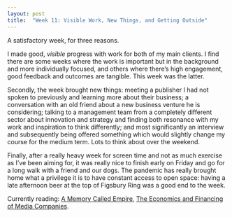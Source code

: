 ```yaml
---
layout: post
title:  "Week 11: Visible Work, New Things, and Getting Outside"
---
```


A satisfactory week, for three reasons. 

I made good, <i>visible</i> progress with work for both of my main clients. I find there are some weeks where the work is important but in the background and more individually focused, and others where there’s high engagement, good feedback and outcomes are tangible. This week was the latter. 

Secondly, the week brought new things: meeting a publisher I had not spoken to previously and learning more about their business; a conversation with an old friend about a new business venture he is considering; talking to a management team from a completely different sector about innovation and strategy and finding both resonance with my work and inspiration to think differently; and most significantly an interview and subsequently being offered something which would slightly change my course for the medium term. Lots to think about over the weekend. 

Finally, after a really heavy week for screen time and not as much exercise as I’ve been aiming for, it was really nice to finish early on Friday and go for a long walk with a friend and our dogs. The pandemic has really brought home what a privilege it is to have constant access to open space: having a late afternoon beer at the top of Figsbury Ring was a good end to the week. 

Currently reading: <a href="https://www.arkadymartine.net/novels">A Memory Called Empire</a>, <a href="http://robertpicard.net/publications/books">The Economics and Financing of Media Companies</a>.
